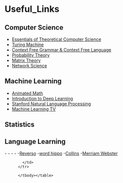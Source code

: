 # Useful_Links

## Computer Science
- [Essentials of Theoretical Computer Science](http://cse.ucdenver.edu/~cscialtman/foundation/Essentials%20of%20Theoretical%20Computer%20Science.pdf)
- [Turing Machine](https://www.youtube.com/watch?v=PvLaPKPzq2I&ab_channel=NesoAcademy)
- [Context Free Grammar & Context Free Language](https://www.youtube.com/watch?v=5_tfVe7ED3g&ab_channel=NesoAcademy)
- [Probability Theory](https://www.utstat.toronto.edu/mikevans/jeffrosenthal/book.pdf)
- [Matrix Theory](https://sv.20file.org/up1/1179_0.pdf)
- [Network Science](https://eravilaipnada.files.wordpress.com/2016/01/barabasi-2012.pdf)

## Machine Learning

               
- [Animated Math](https://www.youtube.com/watch?v=IHZwWFHWa-w&list=PLZHQObOWTQDNU6R1_67000Dx_ZCJB-3pi&index=2&ab_channel=3Blue1Brown)       
- [Introduction to Deep Learning](https://www.youtube.com/watch?v=3G5hWM6jqPk) 
- [Stanford Natural Language Processing](https://www.youtube.com/watch?v=kEMJRjEdNzM&list=PLoROMvodv4rOhcuXMZkNm7j3fVwBBY42z&index=2&ab_channel=StanfordOnline)
- [Machine Learning TV](https://www.youtube.com/c/MachineLearningTV)
              

## Statistics

## Language Learning
-[]()
-[]()
-[]()
-[]()
-[Reverso](ttps://synonyms.reverso.net/synonym-woerterbuch/de/gelingen)
-[word hippo](https://www.wordhippo.com/what-is/another-word-for/smart.html)
-[Collins](https://www.collinsdictionary.com/dictionary/english-thesaurus/explore)
-[Merriam Webster](https://www.merriam-webster.com/thesaurus)




               
            
            </td>
          </tr>
          
          </tbody></table>      
